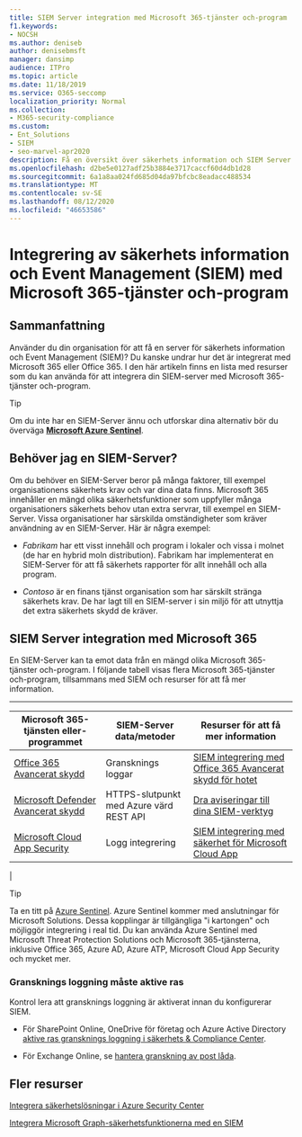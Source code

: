 ```yaml
---
title: SIEM Server integration med Microsoft 365-tjänster och-program
f1.keywords:
- NOCSH
ms.author: deniseb
author: denisebmsft
manager: dansimp
audience: ITPro
ms.topic: article
ms.date: 11/18/2019
ms.service: O365-seccomp
localization_priority: Normal
ms.collection:
- M365-security-compliance
ms.custom:
- Ent_Solutions
- SIEM
- seo-marvel-apr2020
description: Få en översikt över säkerhets information och SIEM Server integration med Microsoft 365-molntjänster och-program
ms.openlocfilehash: d2be5e0127adf25b3884e3717caccf60d4db1d28
ms.sourcegitcommit: 6a1a8aa024fd685d04da97bfcbc8eadacc488534
ms.translationtype: MT
ms.contentlocale: sv-SE
ms.lasthandoff: 08/12/2020
ms.locfileid: "46653586"
---
```

# <a name="security-information-and-event-management-siem-server-integration-with-microsoft-365-services-and-applications"></a>Integrering av säkerhets information och Event Management (SIEM) med Microsoft 365-tjänster och-program

## <a name="summary"></a>Sammanfattning

Använder du din organisation för att få en server för säkerhets information och Event Management (SIEM)? Du kanske undrar hur det är integrerat med Microsoft 365 eller Office 365. I den här artikeln finns en lista med resurser som du kan använda för att integrera din SIEM-server med Microsoft 365-tjänster och-program.

> [!TIP]
> Om du inte har en SIEM-Server ännu och utforskar dina alternativ bör du överväga **[Microsoft Azure Sentinel](https://docs.microsoft.com/azure/sentinel/overview)**.

## <a name="do-i-need-a-siem-server"></a>Behöver jag en SIEM-Server?

Om du behöver en SIEM-Server beror på många faktorer, till exempel organisationens säkerhets krav och var dina data finns. Microsoft 365 innehåller en mängd olika säkerhetsfunktioner som uppfyller många organisationers säkerhets behov utan extra servrar, till exempel en SIEM-Server. Vissa organisationer har särskilda omständigheter som kräver användning av en SIEM-Server. Här är några exempel:

- *Fabrikam* har ett visst innehåll och program i lokaler och vissa i molnet (de har en hybrid moln distribution). Fabrikam har implementerat en SIEM-Server för att få säkerhets rapporter för allt innehåll och alla program.

- *Contoso* är en finans tjänst organisation som har särskilt stränga säkerhets krav. De har lagt till en SIEM-server i sin miljö för att utnyttja det extra säkerhets skydd de kräver.

## <a name="siem-server-integration-with-microsoft-365"></a>SIEM Server integration med Microsoft 365

En SIEM-Server kan ta emot data från en mängd olika Microsoft 365-tjänster och-program. I följande tabell visas flera Microsoft 365-tjänster och-program, tillsammans med SIEM och resurser för att få mer information.

****

|Microsoft 365-tjänsten eller-programmet|SIEM-Server data/metoder|Resurser för att få mer information|
|---|---|---|
|[Office 365 Avancerat skydd](office-365-atp.md)|Gransknings loggar|[SIEM integrering med Office 365 Avancerat skydd för hotet](siem-integration-with-office-365-ti.md)|
|[Microsoft Defender Avancerat skydd](https://docs.microsoft.com/windows/security/threat-protection/)|HTTPS-slutpunkt med Azure värd <br/>REST API|[Dra aviseringar till dina SIEM-verktyg](https://docs.microsoft.com/windows/security/threat-protection/microsoft-defender-atp/configure-siem)|
|[Microsoft Cloud App Security](https://docs.microsoft.com/cloud-app-security/what-is-cloud-app-security)|Logg integrering|[SIEM integrering med säkerhet för Microsoft Cloud App](https://docs.microsoft.com/cloud-app-security/siem)|
|

> [!TIP]
> Ta en titt på [Azure Sentinel](https://docs.microsoft.com/azure/sentinel/overview). Azure Sentinel kommer med anslutningar för Microsoft Solutions. Dessa kopplingar är tillgängliga "i kartongen" och möjliggör integrering i real tid. Du kan använda Azure Sentinel med Microsoft Threat Protection Solutions och Microsoft 365-tjänsterna, inklusive Office 365, Azure AD, Azure ATP, Microsoft Cloud App Security och mycket mer.

### <a name="audit-logging-must-be-turned-on"></a>Gransknings loggning måste aktive ras

Kontrol lera att gransknings loggning är aktiverat innan du konfigurerar SIEM.

- För SharePoint Online, OneDrive för företag och Azure Active Directory [aktive ras gransknings loggning i säkerhets & Compliance Center](../../compliance/turn-audit-log-search-on-or-off.md).

- För Exchange Online, se [hantera granskning av post låda](../../compliance/enable-mailbox-auditing.md).

## <a name="more-resources"></a>Fler resurser

[Integrera säkerhetslösningar i Azure Security Center](https://docs.microsoft.com/azure/security-center/security-center-partner-integration#exporting-data-to-a-siem)

[Integrera Microsoft Graph-säkerhetsfunktionerna med en SIEM](https://docs.microsoft.com/graph/security-integration)
